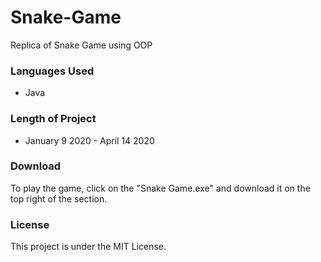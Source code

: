 # Snake-Game
Replica of Snake Game using OOP 

### Languages Used
- Java

### Length of Project
- January 9 2020 - April 14 2020

### Download 
To play the game, click on the "Snake Game.exe" and download it on the top right of the section.

### License 
This project is under the MIT License.
